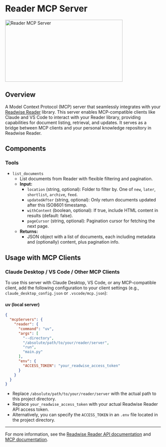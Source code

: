 # Reader MCP Server

<a href="https://glama.ai/mcp/servers/@xinthink/reader-mcp-server">
  <img width="380" height="200" src="https://glama.ai/mcp/servers/@xinthink/reader-mcp-server/badge" alt="Reader MCP Server" />
</a>

## Overview
A Model Context Protocol (MCP) server that seamlessly integrates with your [Readwise Reader](https://readwise.io/reader_api) library. This server enables MCP-compatible clients like Claude and VS Code to interact with your Reader library, providing capabilities for document listing, retrieval, and updates. It serves as a bridge between MCP clients and your personal knowledge repository in Readwise Reader.

## Components

### Tools

- `list_documents`
  - List documents from Reader with flexible filtering and pagination.
  - **Input:**
    - `location` (string, optional): Folder to filter by. One of `new`, `later`, `shortlist`, `archive`, `feed`.
    - `updatedAfter` (string, optional): Only return documents updated after this ISO8601 timestamp.
    - `withContent` (boolean, optional): If true, include HTML content in results (default: false).
    - `pageCursor` (string, optional): Pagination cursor for fetching the next page.
  - **Returns:**
    - JSON object with a list of documents, each including metadata and (optionally) content, plus pagination info.

## Usage with MCP Clients

### Claude Desktop / VS Code / Other MCP Clients
To use this server with Claude Desktop, VS Code, or any MCP-compatible client, add the following configuration to your client settings (e.g., `claude_desktop_config.json` or `.vscode/mcp.json`):

#### uv (local server)
```json
{
  "mcpServers": {
    "reader": {
      "command": "uv",
      "args": [
        "--directory",
        "/absolute/path/to/your/reader/server",
        "run",
        "main.py"
      ],
      "env": {
        "ACCESS_TOKEN": "your_readwise_access_token"
      }
    }
  }
}
```
- Replace `/absolute/path/to/your/reader/server` with the actual path to this project directory.
- Replace `your_readwise_access_token` with your actual Readwise Reader API access token.
- Alternatively, you can specify the `ACCESS_TOKEN` in an `.env` file located in the project directory.

---
For more information, see the [Readwise Reader API documentation](https://readwise.io/reader_api) and [MCP documentation](https://modelcontextprotocol.io/).

